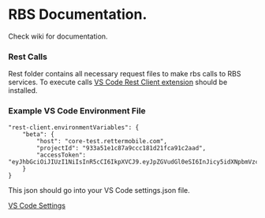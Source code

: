 # RBS Documentation.

Check wiki for documentation.

### Rest Calls

Rest folder contains all necessary request files to make rbs calls to RBS services. To execute calls [VS Code Rest Client extension](https://marketplace.visualstudio.com/items?itemName=humao.rest-client#environment-variables) should be installed.

### Example VS Code Environment File

```
"rest-client.environmentVariables": {
    "beta": {
        "host": "core-test.rettermobile.com",
        "projectId": "933a51e1c87a9ccc181d21fca91c2aad",
        "accessToken": "eyJhbGciOiJIUzI1NiIsInR5cCI6IkpXVCJ9.eyJpZGVudGl0eSI6InJicy5idXNpbmVzc3VzZXJhdXRoLmFkbWluIiwiYW5vbnltb3VzIjpmYWxzZSwicHJvamVjdElkIjoiOTMzYTUxZTFjODdhOWNjYzE4MWQyMWZjYTkxYzJhYWQiLCJ1c2VySWQiOiJlbWFpbEB0ZXN0LmNvbSIsInRpbWVzdGFtcCI6MTYwODEyOTI2NzI5OSwiaWF0IjoxNjA4MTI5MjY3LCJleHAiOjE2MTgxMjkyNjd9.KfXN9CINUMG8vGNeVEAKBINwQ9FQLyLCcL7aKhdTSwY"
    }
}
```

This json should go into your VS Code settings.json file. 

[VS Code Settings](https://code.visualstudio.com/docs/getstarted/settings) 